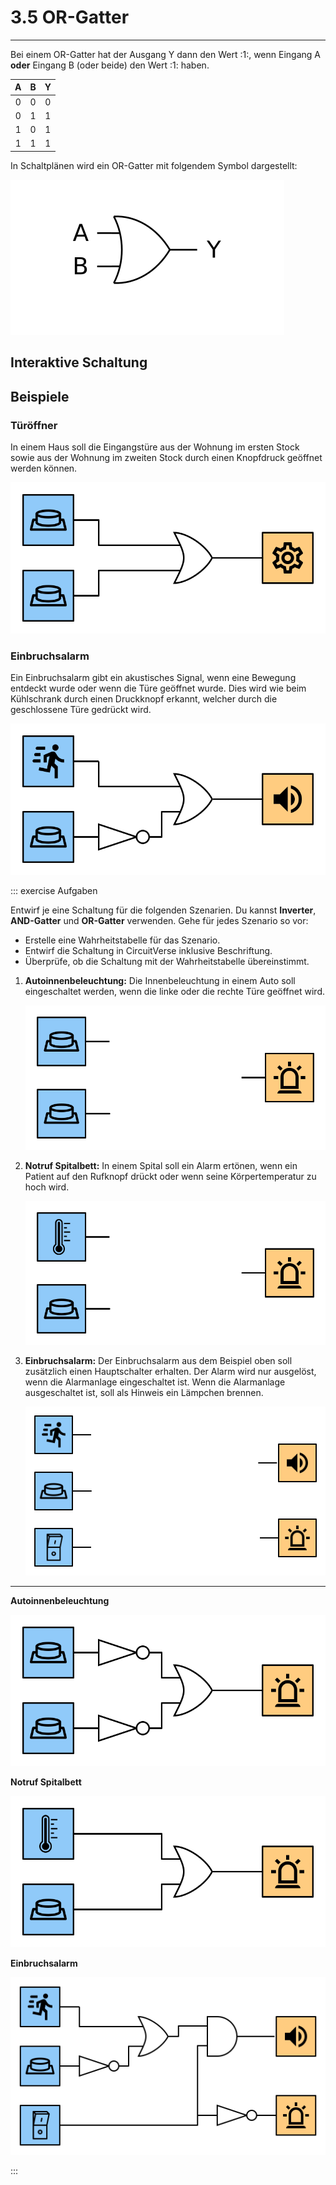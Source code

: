# 3.5 OR-Gatter
---

Bei einem OR-Gatter hat der Ausgang Y dann den Wert :1:, wenn Eingang A **oder** Eingang B (oder beide) den Wert :1: haben.

|  A  |  B  |  Y  |
|:---:|:---:|:---:|
|  0  |  0  |  0  |
|  0  |  1  |  1  |
|  1  |  0  |  1  |
|  1  |  1  |  1  |

In Schaltplänen wird ein OR-Gatter mit folgendem Symbol dargestellt:

![Symbol für ein OR-Gatter](./or-gate.svg)

## Interaktive Schaltung

<VueCircuit id="rothe-or-gate"/>

## Beispiele

### Türöffner

In einem Haus soll die Eingangstüre aus der Wohnung im ersten Stock sowie aus der Wohnung im zweiten Stock durch einen Knopfdruck geöffnet werden können.

![](./door-opener.svg)

### Einbruchsalarm

Ein Einbruchsalarm gibt ein akustisches Signal, wenn eine Bewegung entdeckt wurde oder wenn die Türe geöffnet wurde. Dies wird wie beim Kühlschrank durch einen Druckknopf erkannt, welcher durch die geschlossene Türe gedrückt wird.

![](./intruder-alert.svg)

::: exercise Aufgaben

Entwirf je eine Schaltung für die folgenden Szenarien. Du kannst **Inverter**, **AND-Gatter** und **OR-Gatter** verwenden. Gehe für jedes Szenario so vor:

- Erstelle eine Wahrheitstabelle für das Szenario.
- Entwirf die Schaltung in CircuitVerse inklusive Beschriftung.
- Überprüfe, ob die Schaltung mit der Wahrheitstabelle übereinstimmt.

1. **Autoinnenbeleuchtung:** Die Innenbeleuchtung in einem Auto soll eingeschaltet werden, wenn die linke oder die rechte Türe geöffnet wird.

    ![](./ex-car-light.svg)

2. **Notruf Spitalbett:** In einem Spital soll ein Alarm ertönen, wenn ein Patient auf den Rufknopf drückt oder wenn seine Körpertemperatur zu hoch wird.

    ![](./ex-hospital.svg)

3. **Einbruchsalarm:** Der Einbruchsalarm aus dem Beispiel oben soll zusätzlich einen Hauptschalter erhalten. Der Alarm wird nur ausgelöst, wenn die Alarmanlage eingeschaltet ist. Wenn die Alarmanlage ausgeschaltet ist, soll als Hinweis ein Lämpchen brennen.

    ![](./ex-intruder-alert.svg)

***

**Autoinnenbeleuchtung**

![](./ex-car-light-solution.svg)

**Notruf Spitalbett**

![](./ex-hospital-solution.svg)

**Einbruchsalarm**

![](./ex-intruder-alert-solution.svg)

:::
